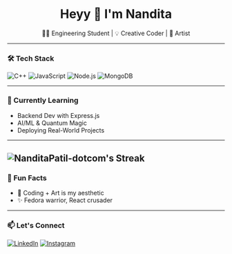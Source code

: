 <h1 align="center">Heyy 👋 I'm Nandita</h1>
<p align="center">👩‍💻 Engineering Student | 💡 Creative Coder | 🎨 Artist</p>

---

### 🛠️ Tech Stack
![C++](https://img.shields.io/badge/-C++-00599C?style=flat-square&logo=c%2b%2b)
![JavaScript](https://img.shields.io/badge/-JavaScript-F7DF1E?style=flat-square&logo=javascript)
![Node.js](https://img.shields.io/badge/-Node.js-339933?style=flat-square&logo=node.js)
![MongoDB](https://img.shields.io/badge/-MongoDB-47A248?style=flat-square&logo=mongodb)


---

### 🌱 Currently Learning
- Backend Dev with Express.js
- AI/ML & Quantum Magic
- Deploying Real-World Projects

---
![NanditaPatil-dotcom's Streak](https://github-readme-streak-stats.herokuapp.com/?user=NanditaPatil-dotcom&theme=tokyonight&hide_border=true)
---

### 🌸 Fun Facts
- 🎯 Coding + Art is my aesthetic
- ✨ Fedora warrior, React crusader

---

### 📫 Let's Connect
[![LinkedIn](https://img.shields.io/badge/-LinkedIn-0A66C2?style=flat-square&logo=linkedin&logoColor=white)](https://www.linkedin.com/in/nandita-n-patil-3a8b0632a/)
[![Instagram](https://img.shields.io/badge/-Insta-E4405F?style=flat-square&logo=instagram&logoColor=white)](https://instagram.com/nanditanpatil.pyt)

